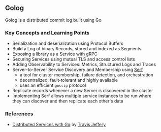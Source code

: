 ## Golog

Golog is a distributed commit log built using Go

### Key Concepts and Learning Points
- Serialization and deserialization using Protocol Buffers
- Build a Log of binary Records, stored and indexed as Segments
- Exposing a library as a Service with gRPC
- Securing Services using mutual TLS and access control lists
- Adding Observability to Services: Metrics, Structured Logs and Traces
- Server-to-Server Service Discovery and Membership using [Serf](https://www.serf.io/intro/index.html)
  - a tool for cluster membership, failure detection, and orchestration
  - decentralized, fault-tolerant and highly available
  - uses an efficient `gossip` protocol
- Replicate records whenever a new Server is discovered in the cluster
- Implementing Serf allows multiple service instances to be run where they can discover and then replicate each other's data

### References

- [Distributed Services with Go](https://pragprog.com/titles/tjgo/distributed-services-with-go) by [Travis Jeffery](https://twitter.com/travisjeffery)
